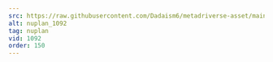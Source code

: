 ```yaml
---
src: https://raw.githubusercontent.com/Dadaism6/metadriverse-asset/main/script-nuplan-output-newcompressed/nuplan_1092.mp4
alt: nuplan_1092
tag: nuplan
vid: 1092
order: 150
---
```

